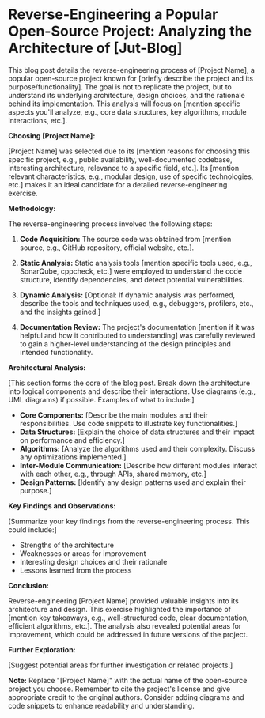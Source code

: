 
# Reverse-Engineering a Popular Open-Source Project: Analyzing the Architecture of [Jut-Blog]

This blog post details the reverse-engineering process of [Project Name], a popular open-source project known for [briefly describe the project and its purpose/functionality].  The goal is not to replicate the project, but to understand its underlying architecture, design choices, and the rationale behind its implementation.  This analysis will focus on [mention specific aspects you'll analyze, e.g., core data structures, key algorithms, module interactions, etc.].

**Choosing [Project Name]:**

[Project Name] was selected due to its [mention reasons for choosing this specific project, e.g., public availability, well-documented codebase, interesting architecture, relevance to a specific field, etc.].  Its [mention relevant characteristics, e.g., modular design, use of specific technologies, etc.] makes it an ideal candidate for a detailed reverse-engineering exercise.

**Methodology:**

The reverse-engineering process involved the following steps:

1. **Code Acquisition:**  The source code was obtained from [mention source, e.g., GitHub repository, official website, etc.].

2. **Static Analysis:**  Static analysis tools [mention specific tools used, e.g., SonarQube, cppcheck, etc.] were employed to understand the code structure, identify dependencies, and detect potential vulnerabilities.

3. **Dynamic Analysis:**  [Optional: If dynamic analysis was performed, describe the tools and techniques used, e.g., debuggers, profilers, etc., and the insights gained.]

4. **Documentation Review:**  The project's documentation [mention if it was helpful and how it contributed to understanding] was carefully reviewed to gain a higher-level understanding of the design principles and intended functionality.

**Architectural Analysis:**

[This section forms the core of the blog post.  Break down the architecture into logical components and describe their interactions.  Use diagrams (e.g., UML diagrams) if possible.  Examples of what to include:]

* **Core Components:**  [Describe the main modules and their responsibilities.  Use code snippets to illustrate key functionalities.]
* **Data Structures:**  [Explain the choice of data structures and their impact on performance and efficiency.]
* **Algorithms:**  [Analyze the algorithms used and their complexity.  Discuss any optimizations implemented.]
* **Inter-Module Communication:**  [Describe how different modules interact with each other, e.g., through APIs, shared memory, etc.]
* **Design Patterns:**  [Identify any design patterns used and explain their purpose.]

**Key Findings and Observations:**

[Summarize your key findings from the reverse-engineering process. This could include:]

* Strengths of the architecture
* Weaknesses or areas for improvement
* Interesting design choices and their rationale
* Lessons learned from the process

**Conclusion:**

Reverse-engineering [Project Name] provided valuable insights into its architecture and design.  This exercise highlighted the importance of [mention key takeaways, e.g., well-structured code, clear documentation, efficient algorithms, etc.].  The analysis also revealed potential areas for improvement, which could be addressed in future versions of the project.

**Further Exploration:**

[Suggest potential areas for further investigation or related projects.]


**Note:** Replace "[Project Name]" with the actual name of the open-source project you choose.  Remember to cite the project's license and give appropriate credit to the original authors.  Consider adding diagrams and code snippets to enhance readability and understanding.

